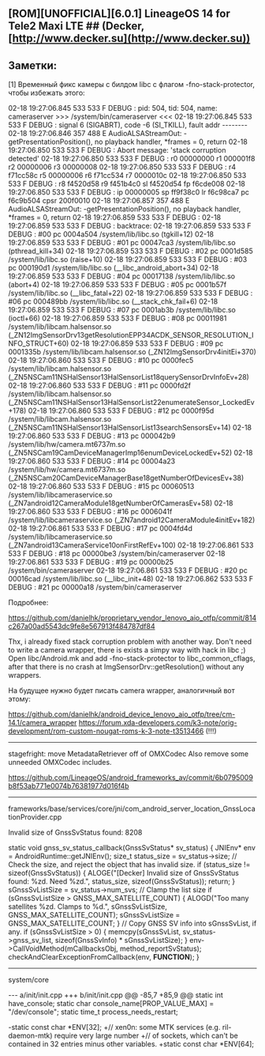 ## [ROM][UNOFFICIAL][6.0.1] LineageOS 14 for Tele2 Maxi LTE ## (Decker, [http://www.decker.su](http://www.decker.su))

Заметки:
--------
[1] Временный фикс камеры с билдом libc с флагом -fno-stack-protector, чтобы избежать этого:

02-18 19:27:06.845   533   533 F DEBUG   : pid: 504, tid: 504, name: cameraserver  >>> /system/bin/cameraserver <<<
02-18 19:27:06.845   533   533 F DEBUG   : signal 6 (SIGABRT), code -6 (SI_TKILL), fault addr --------
02-18 19:27:06.846   357   488 E AudioALSAStreamOut: -getPresentationPosition(), no playback handler, *frames = 0, return
02-18 19:27:06.850   533   533 F DEBUG   : Abort message: 'stack corruption detected'
02-18 19:27:06.850   533   533 F DEBUG   :     r0 00000000  r1 000001f8  r2 00000006  r3 00000008
02-18 19:27:06.850   533   533 F DEBUG   :     r4 f71cc58c  r5 00000006  r6 f71cc534  r7 0000010c
02-18 19:27:06.850   533   533 F DEBUG   :     r8 f4520d58  r9 f451b4c0  sl f4520d54  fp f6cde008
02-18 19:27:06.850   533   533 F DEBUG   :     ip 00000005  sp ff9f38c0  lr f6c98ca7  pc f6c9b504  cpsr 200f0010
02-18 19:27:06.857   357   488 E AudioALSAStreamOut: -getPresentationPosition(), no playback handler, *frames = 0, return
02-18 19:27:06.859   533   533 F DEBUG   : 
02-18 19:27:06.859   533   533 F DEBUG   : backtrace:
02-18 19:27:06.859   533   533 F DEBUG   :     #00 pc 0004a504  /system/lib/libc.so (tgkill+12)
02-18 19:27:06.859   533   533 F DEBUG   :     #01 pc 00047ca3  /system/lib/libc.so (pthread_kill+34)
02-18 19:27:06.859   533   533 F DEBUG   :     #02 pc 0001d585  /system/lib/libc.so (raise+10)
02-18 19:27:06.859   533   533 F DEBUG   :     #03 pc 000190d1  /system/lib/libc.so (__libc_android_abort+34)
02-18 19:27:06.859   533   533 F DEBUG   :     #04 pc 00017138  /system/lib/libc.so (abort+4)
02-18 19:27:06.859   533   533 F DEBUG   :     #05 pc 0001b57f  /system/lib/libc.so (__libc_fatal+22)
02-18 19:27:06.859   533   533 F DEBUG   :     #06 pc 000489bb  /system/lib/libc.so (__stack_chk_fail+6)
02-18 19:27:06.859   533   533 F DEBUG   :     #07 pc 0001ab3b  /system/lib/libc.so (ioctl+66)
02-18 19:27:06.859   533   533 F DEBUG   :     #08 pc 00011981  /system/lib/libcam.halsensor.so (_ZN12ImgSensorDrv13getResolutionEPP34ACDK_SENSOR_RESOLUTION_INFO_STRUCT+60)
02-18 19:27:06.859   533   533 F DEBUG   :     #09 pc 0001335b  /system/lib/libcam.halsensor.so (_ZN12ImgSensorDrv4initEi+370)
02-18 19:27:06.860   533   533 F DEBUG   :     #10 pc 0000fec5  /system/lib/libcam.halsensor.so (_ZN5NSCam11NSHalSensor13HalSensorList18querySensorDrvInfoEv+28)
02-18 19:27:06.860   533   533 F DEBUG   :     #11 pc 0000fd2f  /system/lib/libcam.halsensor.so (_ZN5NSCam11NSHalSensor13HalSensorList22enumerateSensor_LockedEv+178)
02-18 19:27:06.860   533   533 F DEBUG   :     #12 pc 0000f95d  /system/lib/libcam.halsensor.so (_ZN5NSCam11NSHalSensor13HalSensorList13searchSensorsEv+14)
02-18 19:27:06.860   533   533 F DEBUG   :     #13 pc 000042b9  /system/lib/hw/camera.mt6737m.so (_ZN5NSCam19CamDeviceManagerImp16enumDeviceLockedEv+52)
02-18 19:27:06.860   533   533 F DEBUG   :     #14 pc 00004a23  /system/lib/hw/camera.mt6737m.so (_ZN5NSCam20CamDeviceManagerBase18getNumberOfDevicesEv+38)
02-18 19:27:06.860   533   533 F DEBUG   :     #15 pc 00060513  /system/lib/libcameraservice.so (_ZN7android12CameraModule18getNumberOfCamerasEv+58)
02-18 19:27:06.860   533   533 F DEBUG   :     #16 pc 0006041f  /system/lib/libcameraservice.so (_ZN7android12CameraModule4initEv+182)
02-18 19:27:06.861   533   533 F DEBUG   :     #17 pc 0004fd4d  /system/lib/libcameraservice.so (_ZN7android13CameraService10onFirstRefEv+100)
02-18 19:27:06.861   533   533 F DEBUG   :     #18 pc 00000be3  /system/bin/cameraserver
02-18 19:27:06.861   533   533 F DEBUG   :     #19 pc 00000b25  /system/bin/cameraserver
02-18 19:27:06.861   533   533 F DEBUG   :     #20 pc 00016cad  /system/lib/libc.so (__libc_init+48)
02-18 19:27:06.862   533   533 F DEBUG   :     #21 pc 00000a18  /system/bin/cameraserver

Подробнее:

https://github.com/danielhk/proprietary_vendor_lenovo_aio_otfp/commit/814c267a00ad5543dc9fe8e567913f484787df84

Thx, i already fixed stack corruption problem with another way. Don't need to write a camera wrapper, there is exists a simpy way with hack in libc ;) 
Open libc/Android.mk and add -fno-stack-protector to libc_common_cflags, after that there is no crash at ImgSensorDrv::getResolution() without any wrappers.

На будущее нужно будет писать camera wrapper, аналогичный вот этому:

https://github.com/danielhk/android_device_lenovo_aio_otfp/tree/cm-14.1/camera_wrapper
https://forum.xda-developers.com/k3-note/orig-development/rom-custom-nougat-roms-k-3-note-t3513466 (!!!)

---

stagefright: move MetadataRetriever off of OMXCodec
Also remove some unneeded OMXCodec includes.

https://github.com/LineageOS/android_frameworks_av/commit/6b0795009b8f53ab771e0074b76381977d016f4b

---

frameworks/base/services/core/jni/com_android_server_location_GnssLocationProvider.cpp 

Invalid size of GnssSvStatus found: 8208

static void gnss_sv_status_callback(GnssSvStatus* sv_status) {
    JNIEnv* env = AndroidRuntime::getJNIEnv();
    size_t status_size = sv_status->size;
    // Check the size, and reject the object that has invalid size.
    if (status_size != sizeof(GnssSvStatus)) {
        ALOGE("[Decker] Invalid size of GnssSvStatus found: %zd. Need %zd.", status_size, sizeof(GnssSvStatus));
        return;
    }
    sGnssSvListSize = sv_status->num_svs;
    // Clamp the list size
    if (sGnssSvListSize > GNSS_MAX_SATELLITE_COUNT) {
        ALOGD("Too many satellites %zd. Clamps to %d.",
              sGnssSvListSize,
              GNSS_MAX_SATELLITE_COUNT);
        sGnssSvListSize = GNSS_MAX_SATELLITE_COUNT;
    }
    // Copy GNSS SV info into sGnssSvList, if any.
    if (sGnssSvListSize > 0) {
        memcpy(sGnssSvList,
               sv_status->gnss_sv_list,
               sizeof(GnssSvInfo) * sGnssSvListSize);
    }
    env->CallVoidMethod(mCallbacksObj, method_reportSvStatus);
    checkAndClearExceptionFromCallback(env, __FUNCTION__);
}

---

system/core

--- a/init/init.cpp
+++ b/init/init.cpp
@@ -85,7 +85,9 @@ static int have_console;
 static char console_name[PROP_VALUE_MAX] = "/dev/console";
 static time_t process_needs_restart;
 
-static const char *ENV[32];
+// xen0n: some MTK services (e.g. ril-daemon-mtk) require very large number
+// of sockets, which can't be contained in 32 entries minus other variables.
+static const char *ENV[64];



